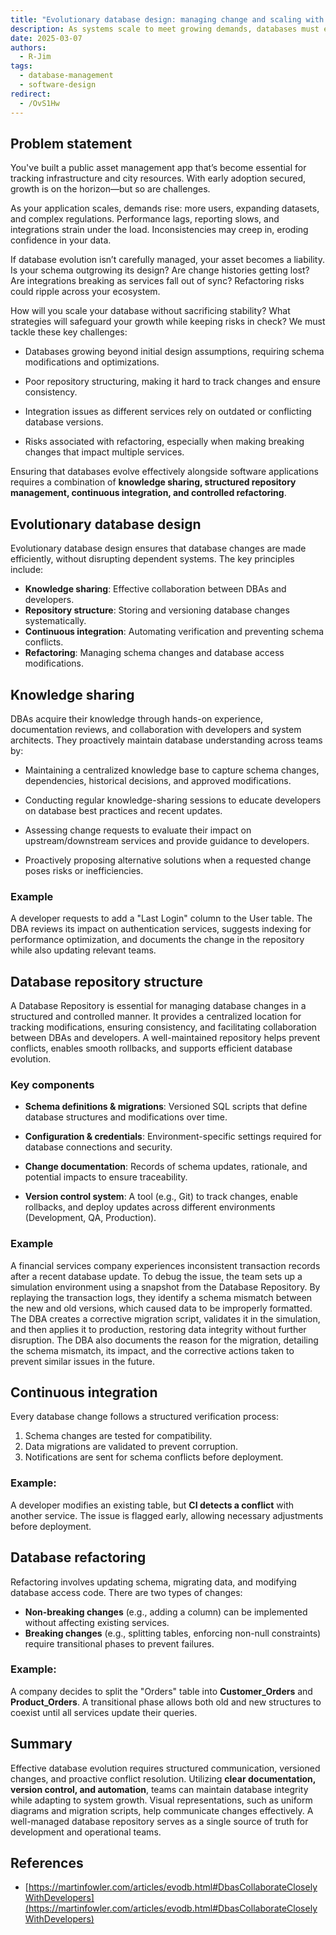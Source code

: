 ```yaml
---
title: "Evolutionary database design: managing change and scaling with the system"
description: As systems scale to meet growing demands, databases must evolve alongside them to maintain performance and integrity. This document explores best practices for managing database changes, maintaining knowledge, and ensuring smooth integration. Topics covered include knowledge sharing, repository structuring, continuous integration, and database refactoring, with real-world examples illustrating their application.
date: 2025-03-07
authors:
  - R-Jim
tags:
  - database-management
  - software-design
redirect:
  - /OvS1Hw
---
```


## Problem statement

You've built a public asset management app that’s become essential for tracking infrastructure and city resources. With early adoption secured, growth is on the horizon—but so are challenges.

As your application scales, demands rise: more users, expanding datasets, and complex regulations. Performance lags, reporting slows, and integrations strain under the load. Inconsistencies may creep in, eroding confidence in your data.

If database evolution isn’t carefully managed, your asset becomes a liability. Is your schema outgrowing its design? Are change histories getting lost? Are integrations breaking as services fall out of sync? Refactoring risks could ripple across your ecosystem.

How will you scale your database without sacrificing stability? What strategies will safeguard your growth while keeping risks in check? We must tackle these key challenges:

- Databases growing beyond initial design assumptions, requiring schema modifications and optimizations.

- Poor repository structuring, making it hard to track changes and ensure consistency.

- Integration issues as different services rely on outdated or conflicting database versions.

- Risks associated with refactoring, especially when making breaking changes that impact multiple services.

Ensuring that databases evolve effectively alongside software applications requires a combination of **knowledge sharing, structured repository management, continuous integration, and controlled refactoring**.

## Evolutionary database design

Evolutionary database design ensures that database changes are made efficiently, without disrupting dependent systems. The key principles include:

- **Knowledge sharing**: Effective collaboration between DBAs and developers.
- **Repository structure**: Storing and versioning database changes systematically.
- **Continuous integration**: Automating verification and preventing schema conflicts.
- **Refactoring**: Managing schema changes and database access modifications.

## Knowledge sharing

DBAs acquire their knowledge through hands-on experience, documentation reviews, and collaboration with developers and system architects. They proactively maintain database understanding across teams by:

- Maintaining a centralized knowledge base to capture schema changes, dependencies, historical decisions, and approved modifications.

- Conducting regular knowledge-sharing sessions to educate developers on database best practices and recent updates.

- Assessing change requests to evaluate their impact on upstream/downstream services and provide guidance to developers.

- Proactively proposing alternative solutions when a requested change poses risks or inefficiencies.

### Example

A developer requests to add a "Last Login" column to the User table. The DBA reviews its impact on authentication services, suggests indexing for performance optimization, and documents the change in the repository while also updating relevant teams.

## Database repository structure

A Database Repository is essential for managing database changes in a structured and controlled manner. It provides a centralized location for tracking modifications, ensuring consistency, and facilitating collaboration between DBAs and developers. A well-maintained repository helps prevent conflicts, enables smooth rollbacks, and supports efficient database evolution.

### Key components

- **Schema definitions & migrations**: Versioned SQL scripts that define database structures and modifications over time.

- **Configuration & credentials**: Environment-specific settings required for database connections and security.

- **Change documentation**: Records of schema updates, rationale, and potential impacts to ensure traceability.

- **Version control system**: A tool (e.g., Git) to track changes, enable rollbacks, and deploy updates across different environments (Development, QA, Production).

### Example

A financial services company experiences inconsistent transaction records after a recent database update. To debug the issue, the team sets up a simulation environment using a snapshot from the Database Repository. By replaying the transaction logs, they identify a schema mismatch between the new and old versions, which caused data to be improperly formatted. The DBA creates a corrective migration script, validates it in the simulation, and then applies it to production, restoring data integrity without further disruption. The DBA also documents the reason for the migration, detailing the schema mismatch, its impact, and the corrective actions taken to prevent similar issues in the future.

## Continuous integration

Every database change follows a structured verification process:

1. Schema changes are tested for compatibility.
2. Data migrations are validated to prevent corruption.
3. Notifications are sent for schema conflicts before deployment.

### Example:

A developer modifies an existing table, but **CI detects a conflict** with another service. The issue is flagged early, allowing necessary adjustments before deployment.

## Database refactoring

Refactoring involves updating schema, migrating data, and modifying database access code. There are two types of changes:

- **Non-breaking changes** (e.g., adding a column) can be implemented without affecting existing services.
- **Breaking changes** (e.g., splitting tables, enforcing non-null constraints) require transitional phases to prevent failures.

### Example:

A company decides to split the "Orders" table into **Customer_Orders** and **Product_Orders**. A transitional phase allows both old and new structures to coexist until all services update their queries.

## Summary

Effective database evolution requires structured communication, versioned changes, and proactive conflict resolution. Utilizing **clear documentation, version control, and automation**, teams can maintain database integrity while adapting to system growth. Visual representations, such as uniform diagrams and migration scripts, help communicate changes effectively. A well-managed database repository serves as a single source of truth for development and operational teams.

## References

- [https://martinfowler.com/articles/evodb.html#DbasCollaborateCloselyWithDevelopers](https://martinfowler.com/articles/evodb.html#DbasCollaborateCloselyWithDevelopers)
